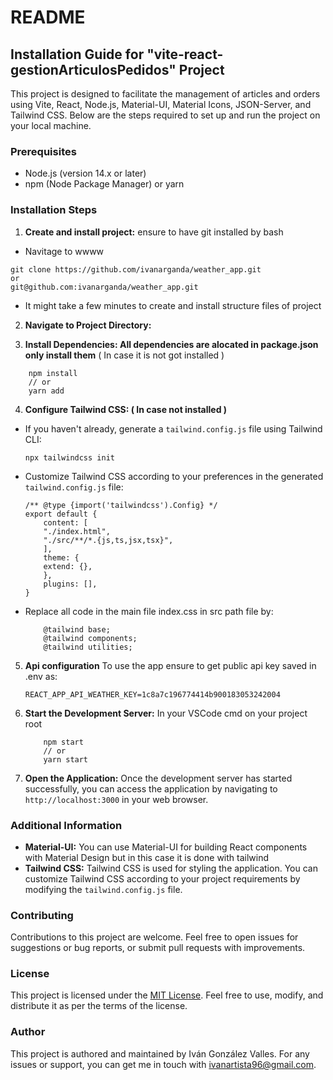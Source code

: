 # README

## Installation Guide for "vite-react-gestionArticulosPedidos" Project

This project is designed to facilitate the management of articles and orders using Vite, React, Node.js, Material-UI, Material Icons, JSON-Server, and Tailwind CSS. Below are the steps required to set up and run the project on your local machine.

### Prerequisites
- Node.js (version 14.x or later)
- npm (Node Package Manager) or yarn

### Installation Steps

1. **Create and install project:** ensure to have git installed by bash
- Navitage to wwww 
```
git clone https://github.com/ivanarganda/weather_app.git
or
git@github.com:ivanarganda/weather_app.git

```
- It might take a few minutes to create and install structure files of project

2. **Navigate to Project Directory:**


3. **Install Dependencies: All dependencies are alocated in package.json only install them** ( In case it is not got installed )

```
    npm install 
    // or 
    yarn add
```

4. **Configure Tailwind CSS: ( In case not installed )**
- If you haven't already, generate a `tailwind.config.js` file using Tailwind CLI:
  ```
  npx tailwindcss init
  ```
- Customize Tailwind CSS according to your preferences in the generated `tailwind.config.js` file:

    ```
    /** @type {import('tailwindcss').Config} */
    export default {
        content: [
        "./index.html",
        "./src/**/*.{js,ts,jsx,tsx}",
        ],
        theme: {
        extend: {},
        },
        plugins: [],
    }
    
    ```
- Replace all code in the main file index.css in src path file by:
    ```
        @tailwind base;
        @tailwind components;
        @tailwind utilities;
    
    ```

5. **Api configuration**
To use the app ensure to get public api key saved in .env as:
    ```
    REACT_APP_API_WEATHER_KEY=1c8a7c196774414b900183053242004

6. **Start the Development Server:**
    In your VSCode cmd on your project root

    ```
        npm start
        // or
        yarn start
    
    ```

7. **Open the Application:**
Once the development server has started successfully, you can access the application by navigating to `http://localhost:3000` in your web browser.

### Additional Information

- **Material-UI:** You can use Material-UI for building React components with Material Design but in this case it is done with tailwind
- **Tailwind CSS:** Tailwind CSS is used for styling the application. You can customize Tailwind CSS according to your project requirements by modifying the `tailwind.config.js` file.

### Contributing

Contributions to this project are welcome. Feel free to open issues for suggestions or bug reports, or submit pull requests with improvements.

### License

This project is licensed under the [MIT License](LICENSE). Feel free to use, modify, and distribute it as per the terms of the license.

### Author

This project is authored and maintained by Iván González Valles. For any issues or support, you can get me in touch with [ivanartista96@gmail.com](mailto:ivanartista96@gmail.com).
